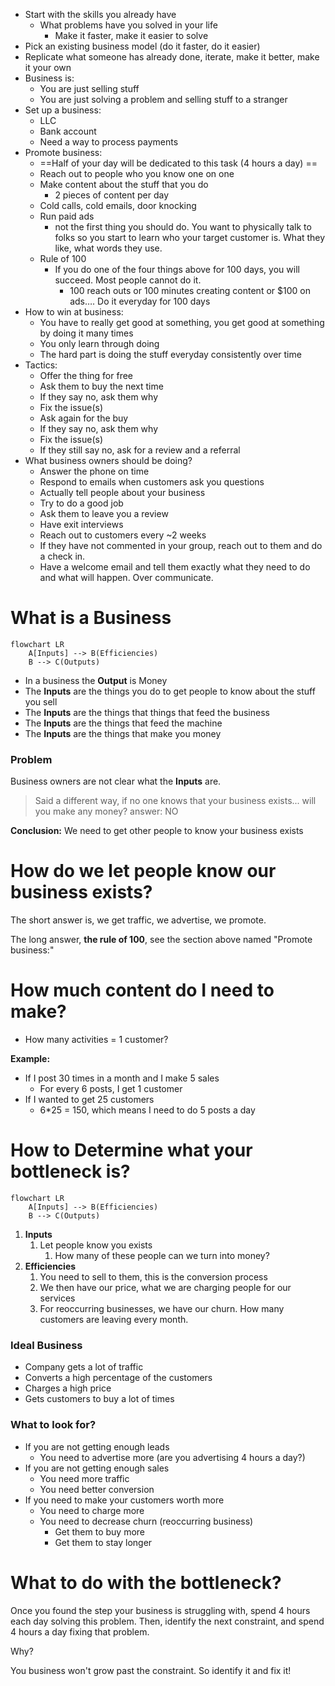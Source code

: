 - Start with the skills you already have
	- What problems have you solved in your life
		- Make it faster, make it easier to solve
- Pick an existing business model (do it faster, do it easier)
- Replicate what someone has already done, iterate, make it better, make it your own
- Business is:
	- You are just selling stuff
	- You are just solving a problem and selling stuff to a stranger
- Set up a business:
	- LLC
	- Bank account
	- Need a way to process payments
- Promote business:
	- ==Half of your day will be dedicated to this task (4 hours a day) ==
	- Reach out to people who you know one on one
	- Make content about the stuff that you do
		- 2 pieces of content per day
	- Cold calls, cold emails, door knocking
	- Run paid ads
		- not the first thing you should do. You want to physically talk to folks so you start to learn who your target customer is. What they like, what words they use.
	- Rule of 100
		- If you do one of the four things above for 100 days, you will succeed. Most people cannot do it.
			- 100 reach outs or 100 minutes creating content or $100 on ads…. Do it everyday for 100 days
- How to win at business:
	- You have to really get good at something, you get good at something by doing it many times
	- You only learn through doing
	- The hard part is doing the stuff everyday consistently over time
- Tactics:
	- Offer the thing for free
	- Ask them to buy the next time
	- If they say no, ask them why
	- Fix the issue(s)
	- Ask again for the buy
	- If they say no, ask them why
	- Fix the issue(s)
	- If they still say no, ask for a review and a referral
- What business owners should be doing?
	- Answer the phone on time
	- Respond to emails when customers ask you questions
	- Actually tell people about your business
	- Try to do a good job
	- Ask them to leave you a review
	- Have exit interviews
	- Reach out to customers every ~2 weeks
	- If they have not commented in your group, reach out to them and do a check in.
	- Have a welcome email and tell them exactly what they need to do and what will happen. Over communicate.

# What is a Business

``` mermaid
flowchart LR
    A[Inputs] --> B(Efficiencies)
    B --> C(Outputs)
```

- In a business the **Output** is Money
- The **Inputs** are the things you do to get people to know about the stuff you sell
- The **Inputs** are the things that things that feed the business
- The **Inputs** are the things that feed the machine
- The **Inputs** are the things that make you money


### Problem
Business owners are not clear what the **Inputs** are. 

> Said a different way, if no one knows that your business exists... will you make any money? answer: NO

**Conclusion:** We need to get other people to know your business exists

# How do we let people know our business exists?

The short answer is, we get traffic, we advertise, we promote.

The long answer, **the rule of 100**, see the section above named "Promote business:"


# How much content do I need to make?

- How many activities = 1 customer?

**Example:**
- If I post 30 times in a month and I make 5 sales
	- For every 6 posts, I get 1 customer
- If I wanted to get 25 customers
	- 6\*25 = 150, which means I need to do 5 posts a day 

# How to Determine what your bottleneck is?

``` mermaid
flowchart LR
    A[Inputs] --> B(Efficiencies)
    B --> C(Outputs)
```

1. **Inputs**
	1. Let people know you exists
		1. How many of these people can we turn into money?
2. **Efficiencies**
	1. You need to sell to them, this is the conversion process
	2. We then have our price, what we are charging people for our services
	3. For reoccurring businesses, we have our churn. How many customers are leaving every month.

### Ideal Business
- Company gets a lot of traffic
- Converts a high percentage of the customers
- Charges a high price
- Gets customers to buy a lot of times

### What to look for?
- If you are not getting enough leads
	- You need to advertise more (are you advertising 4 hours a day?)
- If you are not getting enough sales
	- You need more traffic
	- You need better conversion
- If you need to make your customers worth more
	- You need to charge more
	- You need to decrease churn (reoccurring business)
		- Get them to buy more
		- Get them to stay longer

# What to do with the bottleneck?

Once you found the step your business is struggling with, spend 4 hours each day solving this problem. Then, identify the next constraint, and spend 4 hours a day fixing that problem.

Why?

You business won't grow past the constraint. So identify it and fix it!




